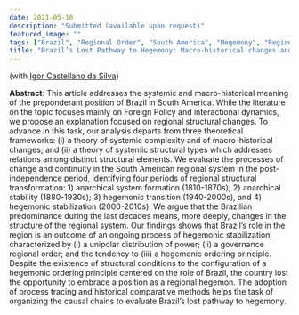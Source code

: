 ```yaml
---
date: 2021-05-10
description: "Submitted (available upon request)"
featured_image: ""
tags: ["Brazil", "Regional Order", "South America", "Hegemony", "Regional Systems"]
title: "Brazil’s Lost Pathway to Hegemony: Macro-historical changes and the South American regional structure"
---
```


(with [Igor Castellano da Silva](https://scholar.google.com/citations?user=8dbsV-wAAAAJ&hl=en&oi=ao))

**Abstract**: This article addresses the systemic and macro-historical meaning of the preponderant position of Brazil in South America. While the literature on the topic focuses mainly on Foreign Policy and interactional dynamics, we propose an explanation focused on regional structural changes. To advance in this task, our analysis departs from three theoretical frameworks: (i) a theory of systemic complexity and of macro-historical changes; and (ii) a theory of systemic structural types which addresses relations among distinct structural elements. We evaluate the processes of change and continuity in the South American regional system in the post-independence period, identifying four periods of regional structural transformation: 1) anarchical system formation (1810-1870s); 2) anarchical stability (1880-1930s); 3) hegemonic transition (1940-2000s), and 4) hegemonic stabilization (2000-2010s). We argue that the Brazilian predominance during the last decades means, more deeply, changes in the structure of the regional system. Our findings shows that Brazil’s role in the region is an outcome of an ongoing process of hegemonic stabilization, characterized by (i) a unipolar distribution of power; (ii) a governance regional order; and the tendency to (iii) a hegemonic ordering principle. Despite the existence of structural conditions to the configuration of a hegemonic ordering principle centered on the role of Brazil, the country lost the opportunity to embrace a position as a regional hegemon. The adoption of process tracing and historical comparative methods helps the task of organizing the causal chains to evaluate Brazil’s lost pathway to hegemony.